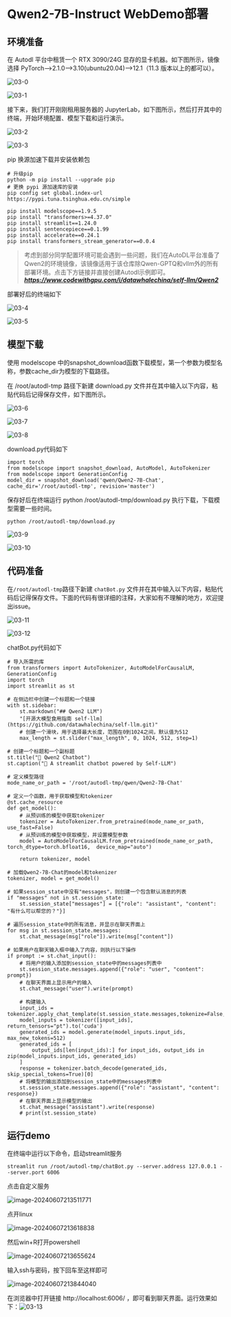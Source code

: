 # Qwen2-7B-Instruct WebDemo部署

## 环境准备

在 Autodl 平台中租赁一个 RTX 3090/24G 显存的显卡机器。如下图所示，镜像选择 PyTorch-->2.1.0-->3.10(ubuntu20.04)-->12.1（11.3 版本以上的都可以）。

![03-0](images/03-0.png)

![03-1](images/03-1.png)

接下来，我们打开刚刚租用服务器的 JupyterLab，如下图所示，然后打开其中的终端，开始环境配置、模型下载和运行演示。

![03-2](images/03-2.png)

![03-3](images/03-3.png)

pip 换源加速下载并安装依赖包

```
# 升级pip
python -m pip install --upgrade pip
# 更换 pypi 源加速库的安装
pip config set global.index-url https://pypi.tuna.tsinghua.edu.cn/simple

pip install modelscope==1.9.5
pip install "transformers>=4.37.0"
pip install streamlit==1.24.0
pip install sentencepiece==0.1.99
pip install accelerate==0.24.1
pip install transformers_stream_generator==0.0.4
```

> 考虑到部分同学配置环境可能会遇到一些问题，我们在AutoDL平台准备了Qwen2的环境镜像，该镜像适用于该仓库除Qwen-GPTQ和vllm外的所有部署环境。点击下方链接并直接创建Autodl示例即可。
> ***https://www.codewithgpu.com/i/datawhalechina/self-llm/Qwen2***

部署好后的终端如下

![03-4](images/03-4.png)

![03-5](images/03-5.png)

## 模型下载

使用 modelscope 中的snapshot_download函数下载模型，第一个参数为模型名称，参数cache_dir为模型的下载路径。

在 /root/autodl-tmp 路径下新建 download.py 文件并在其中输入以下内容，粘贴代码后记得保存文件，如下图所示。

![03-6](images/03-6.png)

![03-7](images/03-7.png)

![03-8](images/03-8.png)

download.py代码如下

```
import torch
from modelscope import snapshot_download, AutoModel, AutoTokenizer
from modelscope import GenerationConfig
model_dir = snapshot_download('qwen/Qwen2-7B-Chat', cache_dir='/root/autodl-tmp', revision='master')
```

保存好后在终端运行 python /root/autodl-tmp/download.py 执行下载，下载模型需要一些时间。

```
python /root/autodl-tmp/download.py 
```

![03-9](images/03-9.png)

![03-10](images/03-10.png)

## 代码准备

在`/root/autodl-tmp`路径下新建 `chatBot.py` 文件并在其中输入以下内容，粘贴代码后记得保存文件。下面的代码有很详细的注释，大家如有不理解的地方，欢迎提出issue。

![03-11](images/03-11.png)

![03-12](images/03-12.png)

chatBot.py代码如下

```
# 导入所需的库
from transformers import AutoTokenizer, AutoModelForCausalLM, GenerationConfig
import torch
import streamlit as st

# 在侧边栏中创建一个标题和一个链接
with st.sidebar:
    st.markdown("## Qwen2 LLM")
    "[开源大模型食用指南 self-llm](https://github.com/datawhalechina/self-llm.git)"
    # 创建一个滑块，用于选择最大长度，范围在0到1024之间，默认值为512
    max_length = st.slider("max_length", 0, 1024, 512, step=1)

# 创建一个标题和一个副标题
st.title("💬 Qwen2 Chatbot")
st.caption("🚀 A streamlit chatbot powered by Self-LLM")

# 定义模型路径
mode_name_or_path = '/root/autodl-tmp/qwen/Qwen2-7B-Chat'

# 定义一个函数，用于获取模型和tokenizer
@st.cache_resource
def get_model():
    # 从预训练的模型中获取tokenizer
    tokenizer = AutoTokenizer.from_pretrained(mode_name_or_path, use_fast=False)
    # 从预训练的模型中获取模型，并设置模型参数
    model = AutoModelForCausalLM.from_pretrained(mode_name_or_path, torch_dtype=torch.bfloat16,  device_map="auto")
  
    return tokenizer, model

# 加载Qwen2-7B-Chat的model和tokenizer
tokenizer, model = get_model()

# 如果session_state中没有"messages"，则创建一个包含默认消息的列表
if "messages" not in st.session_state:
    st.session_state["messages"] = [{"role": "assistant", "content": "有什么可以帮您的？"}]

# 遍历session_state中的所有消息，并显示在聊天界面上
for msg in st.session_state.messages:
    st.chat_message(msg["role"]).write(msg["content"])

# 如果用户在聊天输入框中输入了内容，则执行以下操作
if prompt := st.chat_input():
    # 将用户的输入添加到session_state中的messages列表中
    st.session_state.messages.append({"role": "user", "content": prompt})
    # 在聊天界面上显示用户的输入
    st.chat_message("user").write(prompt)
    
    # 构建输入     
    input_ids = tokenizer.apply_chat_template(st.session_state.messages,tokenize=False,add_generation_prompt=True)
    model_inputs = tokenizer([input_ids], return_tensors="pt").to('cuda')
    generated_ids = model.generate(model_inputs.input_ids, max_new_tokens=512)
    generated_ids = [
        output_ids[len(input_ids):] for input_ids, output_ids in zip(model_inputs.input_ids, generated_ids)
    ]
    response = tokenizer.batch_decode(generated_ids, skip_special_tokens=True)[0]
    # 将模型的输出添加到session_state中的messages列表中
    st.session_state.messages.append({"role": "assistant", "content": response})
    # 在聊天界面上显示模型的输出
    st.chat_message("assistant").write(response)
    # print(st.session_state)
```

## 运行demo

在终端中运行以下命令，启动streamlit服务

```
streamlit run /root/autodl-tmp/chatBot.py --server.address 127.0.0.1 --server.port 6006
```

点击自定义服务

![image-20240607213511771](images/03-13.png)

点开linux

![image-20240607213618838](images/03-14.png)

然后win+R打开powershell

![image-20240607213655624](images/03-15.png)

输入ssh与密码，按下回车至这样即可

![image-20240607213844040](images/03-16.png)

在浏览器中打开链接 http://localhost:6006/ ，即可看到聊天界面。运行效果如下：![03-13](images/03-17.png)

